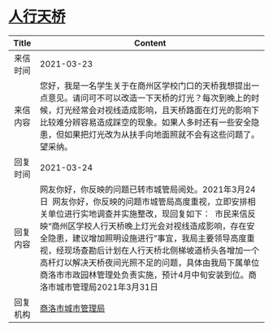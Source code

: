 # <a href="http://www.shangluo.gov.cn/zmhd/ldxxxx.jsp?urltype=leadermail.LeaderMailContentUrl&wbtreeid=1112&leadermailid=7065">人行天桥</a>
| Title |                                                                                                                    Content                                                                                                                    |
|:-----:|-----------------------------------------------------------------------------------------------------------------------------------------------------------------------------------------------------------------------------------------------|
| 来信时间  | 2021-03-23                                                                                                                                                                                                                                    |
| 来信内容  | 您好，我是一名学生关于在商州区学校门口的天桥我想提出一点意见。请问可不可以改造一下天桥的灯光？每次到晚上的时候，灯光经常会对视线造成影响，且天桥路面在灯光的影响下比较难分辨容易造成踩空的现象。如果人多时还有一些安全隐患，但如果把灯光改为从扶手向地面照就不会有这些问题了。望采纳。                                                                                                   |
| 回复时间  | 2021-03-24                                                                                                                                                                                                                                    |
| 回复内容  | 网友你好，你反映的问题已转市城管局阅处。2021年3月24日  网友你好，你反映的问题市城管局高度重视，立即安排相关单位进行实地调查并实施整改，现回复如下：  市民来信反映“商州区学校人行天桥晚上灯光会对视线造成影响，存在安全隐患，建议增加照明设施进行”事宜，我局主要领导高度重视，经现场查勘后计划在人行天桥北侧梯坡道桥头各增加一个高杆灯以解决天桥夜间光照不足的问题，具体由我局下属单位商洛市市政园林管理处负责实施，预计4月中旬安装到位。商洛市城市管理局2021年3月31日 |
| 回复机构  | <a href="../../category/agencies/商洛市城市管理局.md">商洛市城市管理局</a>                                                                                                                                                                                    |